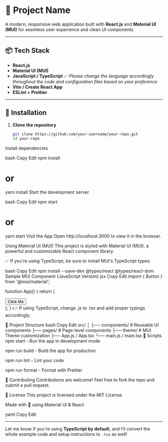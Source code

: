 # 🚀 Project Name

A modern, responsive web application built with **React.js** and **Material UI (MUI)** for seamless user experience and clean UI components.

---

## 📦 Tech Stack

- **React.js**
- **Material UI (MUI)**
- **JavaScript / TypeScript** ✅ _Please change the language accordingly throughout the code and configuration files based on your preference_
- **Vite / Create React App**
- **ESLint + Prettier**

---

## 🔧 Installation

1. **Clone the repository**
   ```bash
   git clone https://github.com/your-username/your-repo.git
   cd your-repo
Install dependencies

bash
Copy
Edit
npm install
# or
yarn install
Start the development server

bash
Copy
Edit
npm start
# or
yarn start
Visit the App Open http://localhost:3000 to view it in the browser.

 Using Material UI (MUI)
This project is styled with Material UI (MUI), a powerful and customizable React component library.

✅ If you're using TypeScript, be sure to install MUI's TypeScript types:

bash
Copy
Edit
npm install --save-dev @types/react @types/react-dom
Sample MUI Component (JavaScript Version)
jsx
Copy
Edit
import { Button } from '@mui/material';

function App() {
  return (
    <div>
      <Button variant="contained" color="primary">
        Click Me
      </Button>
    </div>
  );
}
👉 If using TypeScript, change .js to .tsx and add proper typings accordingly.

📁 Project Structure
bash
Copy
Edit
src/
│
├── components/      # Reusable UI components
├── pages/           # Page-level components
├── theme/           # MUI Theme customization
├── App.js / App.tsx
└── main.js / main.tsx
📜 Scripts
npm start - Run the app in development mode

npm run build - Build the app for production

npm run lint - Lint your code

npm run format - Format with Prettier

🤝 Contributing
Contributions are welcome!
Feel free to fork the repo and submit a pull request.

📄 License
This project is licensed under the MIT License.

Made with 💙 using Material UI & React

yaml
Copy
Edit

---

Let me know if you're using **TypeScript by default**, and I’ll convert the whole example code and setup instructions to `.tsx` as well!








